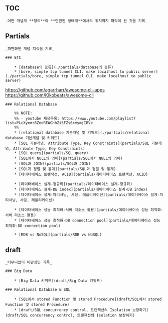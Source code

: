 ## TOC

    _어떤 개념의 **정의**와 **연관된 생태계**에서의 위치까지 파악이 된 것을 기록_



## Partials

    _파편화된 개념 지식을 기록_

    ### ETC

        * [database의 종류](./partials/database의 종류)
        * [bore, simple tcp tunnel CLI. make localhost to public server](./partials/bore, simple tcp tunnel CLI. make localhost to public server)
https://github.com/agarrharr/awesome-cli-apps
https://github.com/Kikobeats/awesome-cli

    ### Relational Database

        %% NOTE:
        %% - youtube 재생목록: https://www.youtube.com/playlist?list=PLcXyemr8ZeoREWGhhZi5FZs6cvymjIBVe
        %%
        * [relational database 기본개념 및 키워드](./partials/relational database 기본개념 및 키워드)
        * [SQL 기본개념, Attribute Type, Key Constraints](partials/SQL 기본개념, Attribute Type, Key Constraints)
        * [SQL query](partials/SQL query)
        * [SQL에서 NULL의 의미](partials/SQL에서 NULL의 의미)
        * [SQL과 JOIN](partials/SQL과 JOIN)
        * [SQL과 정렬 및 통계](partials/SQL과 정렬 및 통계)
        * [데이터베이스 트랜잭션, ACID](partials/데이터베이스 트랜잭션, ACID)

        * [데이터베이스 설계-정규화](partials/데이터베이스 설계-정규화)
        * [데이터베이스 설계-DB index](partials/데이터베이스 설계-DB index)
        * [데이터베이스 설계-파티셔닝, 샤딩, 레플리케이션](partials/데이터베이스 설계-파티셔닝, 샤딩, 레플리케이션)

        * [데이터베이스 성능 최적화-서버 리소스 활용](partials/데이터베이스 성능 최적화-서버 리소스 활용)
        * [데이터베이스 성능 최적화-DB connection pool](partials/데이터베이스 성능 최적화-DB connection pool)

        * [RDB vs NoSQL](partials/RDB vs NoSQL)

## draft

    _터무니없이 미완성인 기록_

    ### Big Data

        * [Big Data 키워드](draft/Big Data 키워드)

    ### Relational Database & SQL

        * [SQL에서 stored Function 및 stored Procedure](draft/SQL에서 stored Function 및 stored Procedure)
        * [draft/SQL concurrency control, 트랜잭션의 Isolation 보장하기](draft/SQL concurrency control, 트랜잭션의 Isolation 보장하기)
